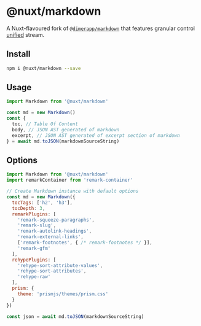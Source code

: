 # @nuxt/markdown

A Nuxt-flavoured fork of [`@dimerapp/markdown`](https://github.com/dimerapp/markdown) that features granular control [unified](https://github.com/unifiedjs/unified) stream.

## Install

```sh
npm i @nuxt/markdown --save
```

## Usage

```js
import Markdown from '@nuxt/markdown'

const md = new Markdown()
const {
  toc, // Table Of Content
  body, // JSON AST generated of markdown
  excerpt, // JSON AST generated of excerpt section of markdown
} = await md.toJSON(markdownSourceString)
```

## Options

```js
import Markdown from '@nuxt/markdown'
import remarkContainer from 'remark-container'

// Create Markdown instance with default options
const md = new Markdown({
  tocTags: ['h2', 'h3'],
  tocDepth: 3,
  remarkPlugins: [
    'remark-squeeze-paragraphs',
    'remark-slug',
    'remark-autolink-headings',
    'remark-external-links',
    ['remark-footnotes', { /* remark-footnotes */ }],
    'remark-gfm'
  ],
  rehypePlugins: [
    'rehype-sort-attribute-values',
    'rehype-sort-attributes',
    'rehype-raw'
  ],
  prism: {
    theme: 'prismjs/themes/prism.css'
  }
})

const json = await md.toJSON(markdownSourceString)
```